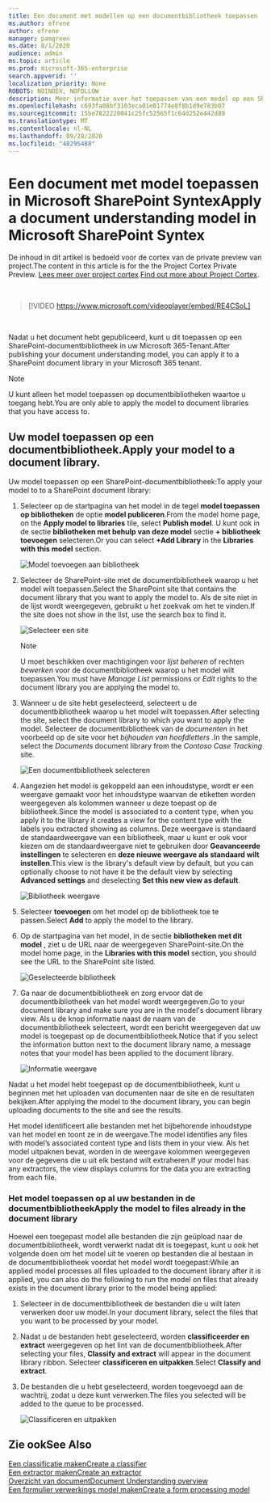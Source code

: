 ```yaml
---
title: Een document met modellen op een documentbibliotheek toepassen
ms.author: efrene
author: efrene
manager: pamgreen
ms.date: 8/1/2020
audience: admin
ms.topic: article
ms.prod: microsoft-365-enterprise
search.appverid: ''
localization_priority: None
ROBOTS: NOINDEX, NOFOLLOW
description: Meer informatie over het toepassen van een model op een SharePoint-documentbibliotheek
ms.openlocfilehash: c693fa08bf3103eca01e01774e8f8b1d9e783b07
ms.sourcegitcommit: 15be7822220041c25fc52565f1c64d252e442d89
ms.translationtype: MT
ms.contentlocale: nl-NL
ms.lasthandoff: 09/28/2020
ms.locfileid: "48295488"
---
```

# <a name="apply-a-document-understanding-model-in-microsoft-sharepoint-syntex"></a><span data-ttu-id="b7acf-103">Een document met model toepassen in Microsoft SharePoint Syntex</span><span class="sxs-lookup"><span data-stu-id="b7acf-103">Apply a document understanding model in Microsoft SharePoint Syntex</span></span>

<span data-ttu-id="b7acf-104">De inhoud in dit artikel is bedoeld voor de cortex van de private preview van project.</span><span class="sxs-lookup"><span data-stu-id="b7acf-104">The content in this article is for the the Project Cortex Private Preview.</span></span> <span data-ttu-id="b7acf-105">[Lees meer over project cortex](https://aka.ms/projectcortex).</span><span class="sxs-lookup"><span data-stu-id="b7acf-105">[Find out more about Project Cortex](https://aka.ms/projectcortex).</span></span>

</br>

> [!VIDEO https://www.microsoft.com/videoplayer/embed/RE4CSoL]

</br>

<span data-ttu-id="b7acf-106">Nadat u het document hebt gepubliceerd, kunt u dit toepassen op een SharePoint-documentbibliotheek in uw Microsoft 365-Tenant.</span><span class="sxs-lookup"><span data-stu-id="b7acf-106">After publishing your document understanding model, you can apply it to a SharePoint document library in your Microsoft 365 tenant.</span></span>

> [!NOTE]
> <span data-ttu-id="b7acf-107">U kunt alleen het model toepassen op documentbibliotheken waartoe u toegang hebt.</span><span class="sxs-lookup"><span data-stu-id="b7acf-107">You are only able to apply the model to document libraries that you have access to.</span></span>


## <a name="apply-your-model-to-a-document-library"></a><span data-ttu-id="b7acf-108">Uw model toepassen op een documentbibliotheek.</span><span class="sxs-lookup"><span data-stu-id="b7acf-108">Apply your model to a document library.</span></span>

<span data-ttu-id="b7acf-109">Uw model toepassen op een SharePoint-documentbibliotheek:</span><span class="sxs-lookup"><span data-stu-id="b7acf-109">To apply your model to to a SharePoint document library:</span></span>

1. <span data-ttu-id="b7acf-110">Selecteer op de startpagina van het model in de tegel **model toepassen op bibliotheken** de optie **model publiceren**.</span><span class="sxs-lookup"><span data-stu-id="b7acf-110">From the model home page, on the **Apply model to libraries** tile, select **Publish model**.</span></span> <span data-ttu-id="b7acf-111">U kunt ook in de sectie **bibliotheken met behulp van deze model** sectie **+ bibliotheek toevoegen** selecteren.</span><span class="sxs-lookup"><span data-stu-id="b7acf-111">Or you can select  **+Add Library** in the **Libraries with this model** section.</span></span> </br>

    ![Model toevoegen aan bibliotheek](../media/content-understanding/apply-to-library.png)</br>

2. <span data-ttu-id="b7acf-113">Selecteer de SharePoint-site met de documentbibliotheek waarop u het model wilt toepassen.</span><span class="sxs-lookup"><span data-stu-id="b7acf-113">Select the SharePoint site that contains the document library that you want to apply the model to.</span></span> <span data-ttu-id="b7acf-114">Als de site niet in de lijst wordt weergegeven, gebruikt u het zoekvak om het te vinden.</span><span class="sxs-lookup"><span data-stu-id="b7acf-114">If the site does not show in the list, use the search box to find it.</span></span></br>

    ![Selecteer een site](../media/content-understanding/site-search.png)</br>

    > [!NOTE]
    > <span data-ttu-id="b7acf-116">U moet beschikken over machtigingen voor *lijst beheren* of rechten *bewerken* voor de documentbibliotheek waarop u het model wilt toepassen.</span><span class="sxs-lookup"><span data-stu-id="b7acf-116">You must have *Manage List* permissions or *Edit* rights to the document library you are applying the model to.</span></span></br>

3. <span data-ttu-id="b7acf-117">Wanneer u de site hebt geselecteerd, selecteert u de documentbibliotheek waarop u het model wilt toepassen.</span><span class="sxs-lookup"><span data-stu-id="b7acf-117">After selecting the site, select the document library to which you want to apply the model.</span></span> <span data-ttu-id="b7acf-118">Selecteer de documentbibliotheek van de *documenten* in het voorbeeld op de site voor het *bijhouden van hoofdletters* .</span><span class="sxs-lookup"><span data-stu-id="b7acf-118">In the sample, select the *Documents* document library from the *Contoso Case Tracking* site.</span></span></br>

    ![Een documentbibliotheek selecteren](../media/content-understanding/select-doc-library.png)</br>

4. <span data-ttu-id="b7acf-120">Aangezien het model is gekoppeld aan een inhoudstype, wordt er een weergave gemaakt voor het inhoudstype waarvan de etiketten worden weergegeven als kolommen wanneer u deze toepast op de bibliotheek.</span><span class="sxs-lookup"><span data-stu-id="b7acf-120">Since the model is associated to a content type, when you apply it to the library it creates a view for the content type with the labels you extracted showing as columns.</span></span> <span data-ttu-id="b7acf-121">Deze weergave is standaard de standaardweergave van een bibliotheek, maar u kunt er ook voor kiezen om de standaardweergave niet te gebruiken door **Geavanceerde instellingen** te selecteren en **deze nieuwe weergave als standaard wilt instellen**.</span><span class="sxs-lookup"><span data-stu-id="b7acf-121">This view is the library's default view by default, but you can optionally choose to not have it be the default view by selecting **Advanced settings** and deselecting **Set this new view as default**.</span></span></br>

    ![Bibliotheek weergave](../media/content-understanding/library-view.png)</br>

5. <span data-ttu-id="b7acf-123">Selecteer **toevoegen** om het model op de bibliotheek toe te passen.</span><span class="sxs-lookup"><span data-stu-id="b7acf-123">Select **Add** to apply the model to the library.</span></span> 
6. <span data-ttu-id="b7acf-124">Op de startpagina van het model, in de sectie **bibliotheken met dit model** , ziet u de URL naar de weergegeven SharePoint-site.</span><span class="sxs-lookup"><span data-stu-id="b7acf-124">On the model home page, in the **Libraries with this model** section, you should see the URL to the SharePoint site listed.</span></span></br>

    ![Geselecteerde bibliotheek](../media/content-understanding/selected-library.png)</br>

7. <span data-ttu-id="b7acf-126">Ga naar de documentbibliotheek en zorg ervoor dat de documentbibliotheek van het model wordt weergegeven.</span><span class="sxs-lookup"><span data-stu-id="b7acf-126">Go to your document library and make sure you are in the model's document library view.</span></span> <span data-ttu-id="b7acf-127">Als u de knop informatie naast de naam van de documentbibliotheek selecteert, wordt een bericht weergegeven dat uw model is toegepast op de documentbibliotheek.</span><span class="sxs-lookup"><span data-stu-id="b7acf-127">Notice that if you select the information button next to the document library name, a message notes that your model has been applied to the document library.</span></span>

    ![Informatie weergave](../media/content-understanding/info-du.png)</br> 


<span data-ttu-id="b7acf-129">Nadat u het model hebt toegepast op de documentbibliotheek, kunt u beginnen met het uploaden van documenten naar de site en de resultaten bekijken.</span><span class="sxs-lookup"><span data-stu-id="b7acf-129">After applying the model to the document library, you can begin uploading documents to the site and see the results.</span></span>

<span data-ttu-id="b7acf-130">Het model identificeert alle bestanden met het bijbehorende inhoudstype van het model en toont ze in de weergave.</span><span class="sxs-lookup"><span data-stu-id="b7acf-130">The model identifies any files with model’s associated content type and lists them in your view.</span></span> <span data-ttu-id="b7acf-131">Als het model uitpaknen bevat, worden in de weergave kolommen weergegeven voor de gegevens die u uit elk bestand wilt extraheren.</span><span class="sxs-lookup"><span data-stu-id="b7acf-131">If your model has any extractors, the view displays columns for the data you are extracting from each file.</span></span>

### <a name="apply-the-model-to-files-already-in-the-document-library"></a><span data-ttu-id="b7acf-132">Het model toepassen op al uw bestanden in de documentbibliotheek</span><span class="sxs-lookup"><span data-stu-id="b7acf-132">Apply the model to files already in the document library</span></span>

<span data-ttu-id="b7acf-133">Hoewel een toegepast model alle bestanden die zijn geüpload naar de documentbibliotheek, wordt verwerkt nadat dit is toegepast, kunt u ook het volgende doen om het model uit te voeren op bestanden die al bestaan in de documentbibliotheek voordat het model wordt toegepast:</span><span class="sxs-lookup"><span data-stu-id="b7acf-133">While an applied model processes all files uploaded to the document library after it is applied, you can also do the following to run the model on files that already exists in the document library prior to the model being applied:</span></span>

1. <span data-ttu-id="b7acf-134">Selecteer in de documentbibliotheek de bestanden die u wilt laten verwerken door uw model.</span><span class="sxs-lookup"><span data-stu-id="b7acf-134">In your document library, select the files that you want to be processed by your model.</span></span>
2. <span data-ttu-id="b7acf-135">Nadat u de bestanden hebt geselecteerd, worden **classificeerder en extract** weergegeven op het lint van de documentbibliotheek.</span><span class="sxs-lookup"><span data-stu-id="b7acf-135">After selecting your files, **Classify and extract** will appear in the document library ribbon.</span></span> <span data-ttu-id="b7acf-136">Selecteer **classificeren en uitpakken**.</span><span class="sxs-lookup"><span data-stu-id="b7acf-136">Select **Classify and extract**.</span></span>
3. <span data-ttu-id="b7acf-137">De bestanden die u hebt geselecteerd, worden toegevoegd aan de wachtrij, zodat u deze kunt verwerken.</span><span class="sxs-lookup"><span data-stu-id="b7acf-137">The files you selected will be added to the queue to be processed.</span></span>

      ![Classificeren en uitpakken](../media/content-understanding/extract-classify.png)</br> 

## <a name="see-also"></a><span data-ttu-id="b7acf-139">Zie ook</span><span class="sxs-lookup"><span data-stu-id="b7acf-139">See Also</span></span>
[<span data-ttu-id="b7acf-140">Een classificatie maken</span><span class="sxs-lookup"><span data-stu-id="b7acf-140">Create a classifier</span></span>](create-a-classifier.md)</br>
[<span data-ttu-id="b7acf-141">Een extractor maken</span><span class="sxs-lookup"><span data-stu-id="b7acf-141">Create an extractor</span></span>](create-an-extractor.md)</br>
[<span data-ttu-id="b7acf-142">Overzicht van document</span><span class="sxs-lookup"><span data-stu-id="b7acf-142">Document Understanding overview</span></span>](document-understanding-overview.md)</br>
[<span data-ttu-id="b7acf-143">Een formulier verwerkings model maken</span><span class="sxs-lookup"><span data-stu-id="b7acf-143">Create a form processing model</span></span>](create-a-form-processing-model.md)  
